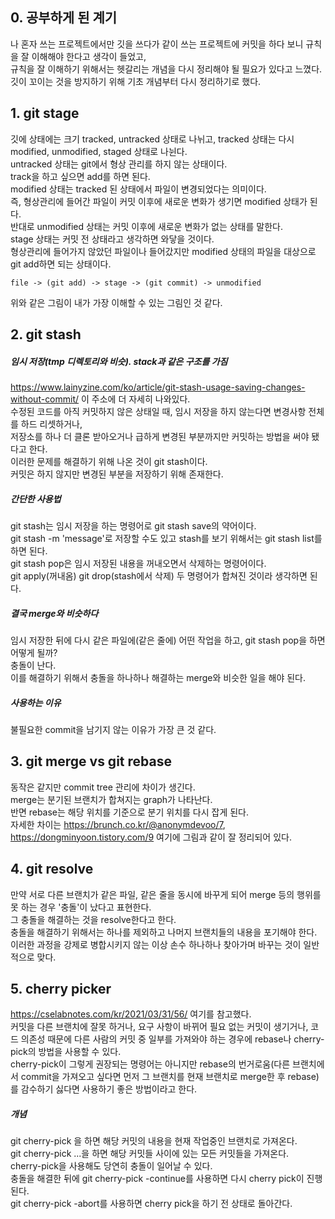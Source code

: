 ## 0. 공부하게 된 계기
나 혼자 쓰는 프로젝트에서만 깃을 쓰다가 같이 쓰는 프로젝트에 커밋을 하다 보니 규칙을 잘 이해해야 한다고 생각이 들었고,  
규칙을 잘 이해하기 위해서는 헷갈리는 개념을 다시 정리해야 될 필요가 있다고 느꼈다.  
깃이 꼬이는 것을 방지하기 위해 기초 개념부터 다시 정리하기로 했다.  

## 1. git stage
깃에 상태에는 크기 tracked, untracked 상태로 나뉘고, tracked 상태는 다시 modified, unmodified, staged 상태로 나뉜다.  
untracked 상태는 git에서 형상 관리를 하지 않는 상태이다.  
track을 하고 싶으면 add를 하면 된다.  
modified 상태는 tracked 된 상태에서 파일이 변경되었다는 의미이다.  
즉, 형상관리에 들어간 파일이 커밋 이후에 새로운 변화가 생기면 modified 상태가 된다.  
반대로 unmodified 상태는 커밋 이후에 새로운 변화가 없는 상태를 말한다.  
stage 상태는 커밋 전 상태라고 생각하면 와닿을 것이다.  
형상관리에 들어가지 않았던 파일이나 들어갔지만 modified 상태의 파일을 대상으로 git add하면 되는 상태이다.

```
file -> (git add) -> stage -> (git commit) -> unmodified
```

위와 같은 그림이 내가 가장 이해할 수 있는 그림인 것 같다.


## 2. git stash
##### 임시 저장(tmp 디렉토리와 비슷). stack과 같은 구조를 가짐
https://www.lainyzine.com/ko/article/git-stash-usage-saving-changes-without-commit/ 이 주소에 더 자세히 나와있다.  
수정된 코드를 아직 커밋하지 않은 상태일 때, 임시 저장을 하지 않는다면 변경사항 전체를 하드 리셋하거나,  
저장소를 하나 더 클론 받아오거나 급하게 변경된 부분까지만 커밋하는 방법을 써야 됐다고 한다.  
이러한 문제를 해결하기 위해 나온 것이 git stash이다.  
커밋은 하지 않지만 변경된 부분을 저장하기 위해 존재한다.  

##### 간단한 사용법
git stash는 임시 저장을 하는 명령어로 git stash save의 약어이다.  
git stash -m 'message'로 저장할 수도 있고 stash를 보기 위해서는 git stash list를 하면 된다.  
git stash pop은 임시 저장된 내용을 꺼내오면서 삭제하는 명령어이다.  
git apply(꺼내옴) git drop(stash에서 삭제) 두 명령어가 합쳐진 것이라 생각하면 된다.  

##### 결국 merge와 비슷하다
임시 저장한 뒤에 다시 같은 파일에(같은 줄에) 어떤 작업을 하고, git stash pop을 하면 어떻게 될까?  
충돌이 난다.  
이를 해결하기 위해서 충돌을 하나하나 해결하는 merge와 비슷한 일을 해야 된다.  

##### 사용하는 이유
불필요한 commit을 남기지 않는 이유가 가장 큰 것 같다.

## 3. git merge vs git rebase
동작은 같지만 commit tree 관리에 차이가 생긴다.  
merge는 분기된 브랜치가 합쳐지는 graph가 나타난다.  
반면 rebase는 해당 위치를 기준으로 분기 위치를 다시 잡게 된다.  
자세한 차이는 https://brunch.co.kr/@anonymdevoo/7,  
https://dongminyoon.tistory.com/9  여기에 그림과 같이 잘 정리되어 있다.  

## 4. git resolve
만약 서로 다른 브랜치가 같은 파일, 같은 줄을 동시에 바꾸게 되어 merge 등의 행위를 못 하는 경우 '충돌'이 났다고 표현한다.  
그 충돌을 해결하는 것을 resolve한다고 한다.  
충돌을 해결하기 위해서는 하나를 제외하고 나머지 브랜치들의 내용을 포기해야 한다.  
이러한 과정을 강제로 병합시키지 않는 이상 손수 하나하나 찾아가며 바꾸는 것이 일반적으로 맞다.

## 5. cherry picker
https://cselabnotes.com/kr/2021/03/31/56/ 여기를 참고했다.  
커밋을 다른 브랜치에 잘못 하거나, 요구 사항이 바뀌어 필요 없는 커밋이 생기거나, 코드 의존성 때문에 다른 사람의 커밋 중 일부를 가져와야 하는 경우에 rebase나 cherry-pick의 방법을 사용할 수 있다.  
cherry-pick이 그렇게 권장되는 명령어는 아니지만 rebase의 번거로움(다른 브랜치에서 commit을 가져오고 싶다면 먼저 그 브랜치를 현재 브랜치로 merge한 후 rebase)를 감수하기 싫다면 사용하기 좋은 방법이라고 한다.  

##### 개념
git cherry-pick <commit hash>을 하면 해당 커밋의 내용을 현재 작업중인 브랜치로 가져온다.  
git cherry-pick <commit hash1>...<commit hash2>을 하면 해당 커밋들 사이에 있는 모든 커밋들을 가져온다.  
cherry-pick을 사용해도 당연히 충돌이 일어날 수 있다.  
충돌을 해결한 뒤에 git cherry-pick -continue를 사용하면 다시 cherry pick이 진행된다.  
git cherry-pick -abort를 사용하면 cherry pick을 하기 전 상태로 돌아간다.  

